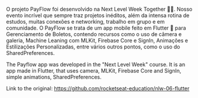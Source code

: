 O projeto PayFlow foi desenvolvido na Next Level Week Together 💜💚. Nosso evento incrível que sempre traz projetos inéditos, além da intensa rotina de estudos, muitas conexões e networking, trabalho em grupo e em comunidade.
O PayFlow se trata de um app mobile feito em Flutter 💙 para Gerenciamento de Boletos, contendo recursos como o uso de câmera e galeria, Machine Leaning com MLKit, Firebase Core e SignIn, Animações e Estilizações Personalizadas, entre vários outros pontos, como o uso do SharedPreferences.

The Payflow app was developed in the "Next Level Week" course.
It is an app made in Flutter, that uses camera, MLKit, Firebase Core and SignIn, simple animations, SharedPreferences.

Link to the original: https://github.com/rocketseat-education/nlw-06-flutter
